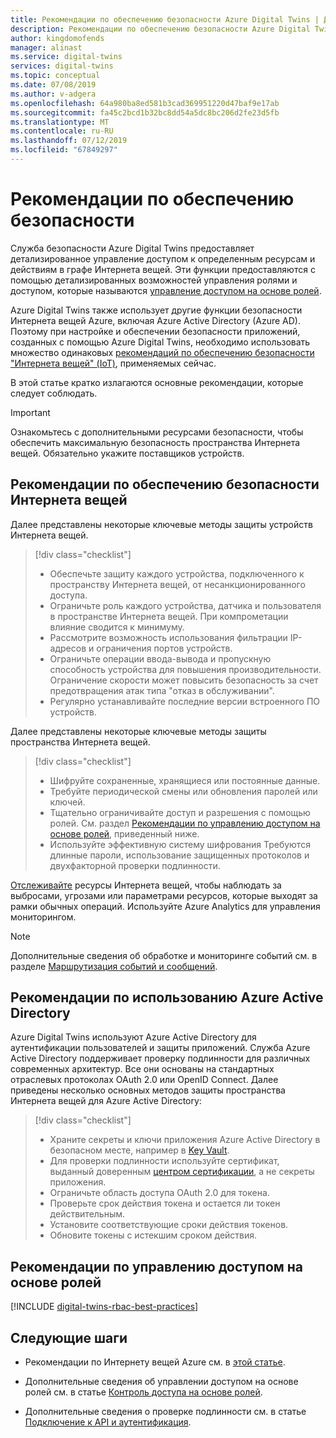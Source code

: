 ```yaml
---
title: Рекомендации по обеспечению безопасности Azure Digital Twins | Документация Майкрософт
description: Рекомендации по обеспечению безопасности Azure Digital Twins.
author: kingdomofends
manager: alinast
ms.service: digital-twins
services: digital-twins
ms.topic: conceptual
ms.date: 07/08/2019
ms.author: v-adgera
ms.openlocfilehash: 64a980ba8ed581b3cad369951220d47baf9e17ab
ms.sourcegitcommit: fa45c2bcd1b32bc8dd54a5dc8bc206d2fe23d5fb
ms.translationtype: MT
ms.contentlocale: ru-RU
ms.lasthandoff: 07/12/2019
ms.locfileid: "67849297"
---
```

# <a name="security-best-practices"></a>Рекомендации по обеспечению безопасности

Служба безопасности Azure Digital Twins предоставляет детализированное управление доступом к определенным ресурсам и действиям в графе Интернета вещей. Эти функции предоставляются с помощью детализированных возможностей управления ролями и доступом, которые называются [управление доступом на основе ролей](./security-role-based-access-control.md).

Azure Digital Twins также использует другие функции безопасности Интернета вещей Azure, включая Azure Active Directory (Azure AD). Поэтому при настройке и обеспечении безопасности приложений, созданных с помощью Azure Digital Twins, необходимо использовать множество одинаковых [рекомендаций по обеспечению безопасности "Интернета вещей" (IoT)](../iot-fundamentals/iot-security-best-practices.md), применяемых сейчас.

В этой статье кратко излагаются основные рекомендации, которые следует соблюдать.

> [!IMPORTANT]
> Ознакомьтесь с дополнительными ресурсами безопасности, чтобы обеспечить максимальную безопасность пространства Интернета вещей. Обязательно укажите поставщиков устройств.

## <a name="iot-security-best-practices"></a>Рекомендации по обеспечению безопасности Интернета вещей

Далее представлены некоторые ключевые методы защиты устройств Интернета вещей.

> [!div class="checklist"]
> * Обеспечьте защиту каждого устройства, подключенного к пространству Интернета вещей, от несанкционированного доступа.
> * Ограничьте роль каждого устройства, датчика и пользователя в пространстве Интернета вещей. При компрометации влияние сводится к минимуму.
> * Рассмотрите возможность использования фильтрации IP-адресов и ограничения портов устройств.
> * Ограничьте операции ввода-вывода и пропускную способность устройства для повышения производительности. Ограничение скорости может повысить безопасность за счет предотвращения атак типа "отказ в обслуживании".
> * Регулярно устанавливайте последние версии встроенного ПО устройств.

Далее представлены некоторые ключевые методы защиты пространства Интернета вещей.

> [!div class="checklist"]
> * Шифруйте сохраненные, хранящиеся или постоянные данные.
> * Требуйте периодической смены или обновления паролей или ключей.
> * Тщательно ограничивайте доступ и разрешения с помощью ролей. См. раздел [Рекомендации по управлению доступом на основе ролей](#rbac), приведенный ниже.
> * Используйте эффективную систему шифрования Требуются длинные пароли, использование защищенных протоколов и двухфакторной проверки подлинности.

[Отслеживайте](./how-to-configure-monitoring.md) ресурсы Интернета вещей, чтобы наблюдать за выбросами, угрозами или параметрами ресурсов, которые выходят за рамки обычных операций. Используйте Azure Analytics для управления мониторингом.

> [!NOTE]
> Дополнительные сведения об обработке и мониторинге событий см. в разделе [Маршрутизация событий и сообщений](./concepts-events-routing.md).

## <a name="azure-active-directory-best-practices"></a>Рекомендации по использованию Azure Active Directory

Azure Digital Twins используют Azure Active Directory для аутентификации пользователей и защиты приложений. Служба Azure Active Directory поддерживает проверку подлинности для различных современных архитектур. Все они основаны на стандартных отраслевых протоколах OAuth 2.0 или OpenID Connect. Далее приведены несколько основных методов защиты пространства Интернета вещей для Azure Active Directory:

> [!div class="checklist"]
> * Храните секреты и ключи приложения Azure Active Directory в безопасном месте, например в [Key Vault](https://azure.microsoft.com/services/key-vault/).
> * Для проверки подлинности используйте сертификат, выданный доверенным [центром сертификации](../active-directory/authentication/active-directory-certificate-based-authentication-get-started.md), а не секреты приложения.
> * Ограничьте область доступа OAuth 2.0 для токена.
> * Проверьте срок действия токена и остается ли токен действительным.
> * Установите соответствующие сроки действия токенов.
> * Обновите токены с истекшим сроком действия.

<div id="rbac"></div>

## <a name="role-based-access-control-best-practices"></a>Рекомендации по управлению доступом на основе ролей

[!INCLUDE [digital-twins-rbac-best-practices](../../includes/digital-twins-rbac-best-practices.md)]

## <a name="next-steps"></a>Следующие шаги

* Рекомендации по Интернету вещей Azure см. в [этой статье](../iot-fundamentals/iot-security-best-practices.md).

* Дополнительные сведения об управлении доступом на основе ролей см. в статье [Контроль доступа на основе ролей](./security-role-based-access-control.md).

* Дополнительные сведения о проверке подлинности см. в статье [Подключение к API и аутентификация](./security-authenticating-apis.md).
